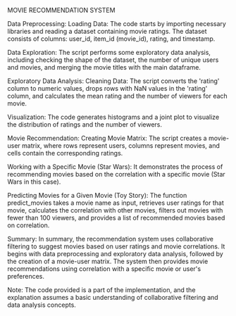 MOVIE RECOMMENDATION SYSTEM

Data Preprocessing:
Loading Data: The code starts by importing necessary libraries and reading a dataset containing movie ratings. The dataset consists of columns: user_id, item_id (movie_id), rating, and timestamp.

Data Exploration: The script performs some exploratory data analysis, including checking the shape of the dataset, the number of unique users and movies, and merging the movie titles with the main dataframe.

Exploratory Data Analysis:
Cleaning Data: The script converts the 'rating' column to numeric values, drops rows with NaN values in the 'rating' column, and calculates the mean rating and the number of viewers for each movie.

Visualization: The code generates histograms and a joint plot to visualize the distribution of ratings and the number of viewers.

Movie Recommendation:
Creating Movie Matrix: The script creates a movie-user matrix, where rows represent users, columns represent movies, and cells contain the corresponding ratings.

Working with a Specific Movie (Star Wars): It demonstrates the process of recommending movies based on the correlation with a specific movie (Star Wars in this case).

Predicting Movies for a Given Movie (Toy Story): The function predict_movies takes a movie name as input, retrieves user ratings for that movie, calculates the correlation with other movies, filters out movies with fewer than 100 viewers, and provides a list of recommended movies based on correlation.

Summary:
In summary, the recommendation system uses collaborative filtering to suggest movies based on user ratings and movie correlations. It begins with data preprocessing and exploratory data analysis, followed by the creation of a movie-user matrix. The system then provides movie recommendations using correlation with a specific movie or user's preferences.

Note: The code provided is a part of the implementation, and the explanation assumes a basic understanding of collaborative filtering and data analysis concepts.

